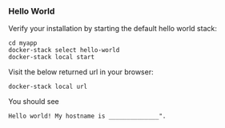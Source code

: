 ### Hello World

Verify your installation by starting the default hello world stack:

    cd myapp
    docker-stack select hello-world
    docker-stack local start

Visit the below returned url in your browser:

    docker-stack local url

You should see

    Hello world! My hostname is ______________".
